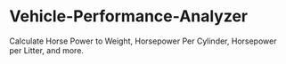 # Vehicle-Performance-Analyzer
Calculate Horse Power to Weight, Horsepower Per Cylinder, Horsepower per Litter, and more.
